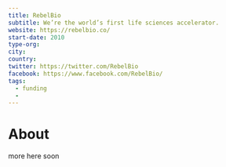 ```yaml
---
title: RebelBio
subtitle: We’re the world’s first life sciences accelerator.
website: https://rebelbio.co/
start-date: 2010
type-org:
city:
country:
twitter: https://twitter.com/RebelBio
facebook: https://www.facebook.com/RebelBio/
tags:
  - funding
  -
---
```


# About
more here soon
